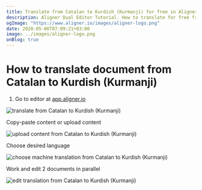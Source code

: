 ```yaml
---
title: Translate from Catalan to Kurdish (Kurmanji) for free in Aligner Editor
description: Aligner Dual Editor Tutorial. How to translate for free from Catalan to Kurdish (Kurmanji). Aligner is multilingual document management platform. 
ogImage: "https://www.aligner.io/images/aligner-logo.png"
date: 2020-05-06T07:09:21+03:00
image: ../images/aligner-logo.png
onBlog: true
---
```


# How to translate document from Catalan to Kurdish (Kurmanji)

1. Go to editor at [app.aligner.io](https://app.aligner.io "Aligner App web page")

![translate from Catalan to Kurdish (Kurmanji)](../aligner-blank-editor.png "translate from Catalan to Kurdish (Kurmanji)")

Copy-paste content or upload content

![upload content from Catalan to Kurdish (Kurmanji)](../aligner-uploaded-document.png "upload content from Catalan to Kurdish (Kurmanji)")

Choose desired language

![choose machine translation from Catalan to Kurdish (Kurmanji)](../aligner-language-dropdown.png "choose machine translation from Catalan to Kurdish (Kurmanji)")

Work and edit 2 documents in parallel

![edit translation from Catalan to Kurdish (Kurmanji)](../aligner-double-sitded-editor.png "edit translation from Catalan to Kurdish (Kurmanji)")

